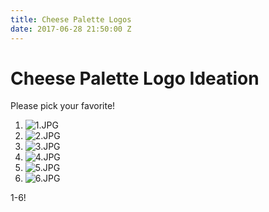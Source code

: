 ```yaml
---
title: Cheese Palette Logos
date: 2017-06-28 21:50:00 Z
---
```


# Cheese Palette Logo Ideation
Please pick your favorite!

1. ![1.JPG](/uploads/1.JPG)
1. ![2.JPG](/uploads/2.JPG)
1. ![3.JPG](/uploads/3.JPG)
1. ![4.JPG](/uploads/4.JPG)
1. ![5.JPG](/uploads/5.JPG)
1. ![6.JPG](/uploads/6-8b88e8.JPG)

1-6!